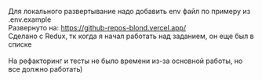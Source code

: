 Для локального развертывание надо добавить env файл по примеру из .env.example <br/>
Развернуто на: https://github-repos-blond.vercel.app/ <br/>
Сделано с Redux, тк когда я начал работать над заданием, он еще был в списке <br/><br/>
На рефакторинг и тесты не было времени из-за основной работы, но все должно работать)
